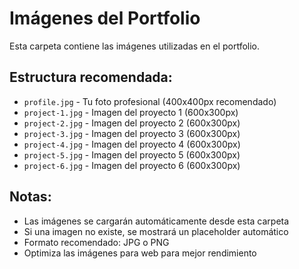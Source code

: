 # Imágenes del Portfolio

Esta carpeta contiene las imágenes utilizadas en el portfolio.

## Estructura recomendada:

- `profile.jpg` - Tu foto profesional (400x400px recomendado)
- `project-1.jpg` - Imagen del proyecto 1 (600x300px)
- `project-2.jpg` - Imagen del proyecto 2 (600x300px)
- `project-3.jpg` - Imagen del proyecto 3 (600x300px)
- `project-4.jpg` - Imagen del proyecto 4 (600x300px)
- `project-5.jpg` - Imagen del proyecto 5 (600x300px)
- `project-6.jpg` - Imagen del proyecto 6 (600x300px)

## Notas:

- Las imágenes se cargarán automáticamente desde esta carpeta
- Si una imagen no existe, se mostrará un placeholder automático
- Formato recomendado: JPG o PNG
- Optimiza las imágenes para web para mejor rendimiento
